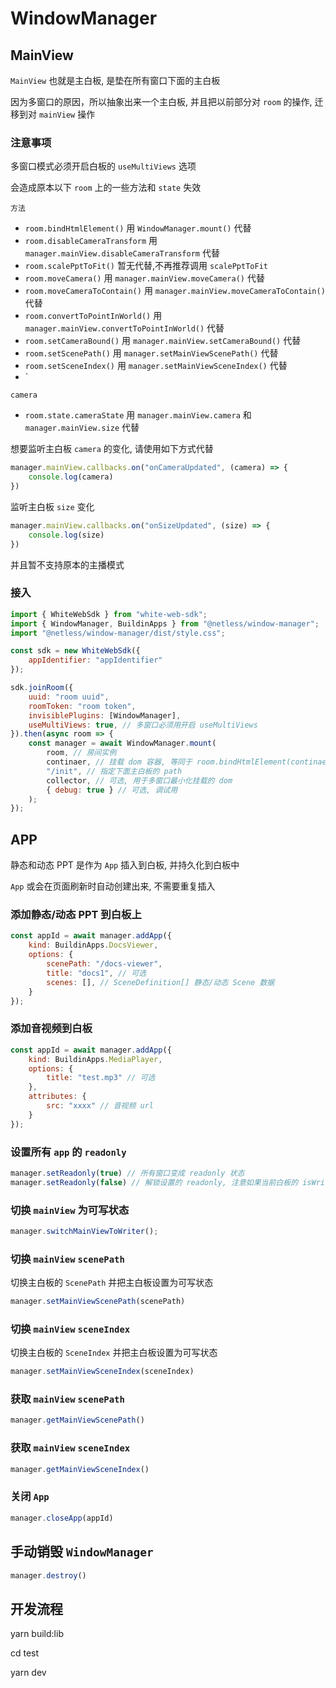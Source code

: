 # WindowManager

## MainView
`MainView` 也就是主白板, 是垫在所有窗口下面的主白板

因为多窗口的原因，所以抽象出来一个主白板, 并且把以前部分对 `room` 的操作, 迁移到对 `mainView` 操作

### 注意事项
多窗口模式必须开启白板的 `useMultiViews` 选项

会造成原本以下 `room` 上的一些方法和 `state` 失效

`方法`
- `room.bindHtmlElement()` 用 `WindowManager.mount()` 代替
- `room.disableCameraTransform` 用 `manager.mainView.disableCameraTransform` 代替
- `room.scalePptToFit()` 暂无代替,不再推荐调用 `scalePptToFit`
- `room.moveCamera()` 用 `manager.mainView.moveCamera()` 代替
- `room.moveCameraToContain()` 用 `manager.mainView.moveCameraToContain()` 代替
- `room.convertToPointInWorld()` 用 `manager.mainView.convertToPointInWorld()` 代替
- `room.setCameraBound()` 用 `manager.mainView.setCameraBound()` 代替
- `room.setScenePath()` 用 `manager.setMainViewScenePath()` 代替
- `room.setSceneIndex()` 用 `manager.setMainViewSceneIndex()` 代替
- `

`camera`
- `room.state.cameraState` 用 `manager.mainView.camera` 和 `manager.mainView.size` 代替

想要监听主白板 `camera` 的变化, 请使用如下方式代替
```javascript
manager.mainView.callbacks.on("onCameraUpdated", (camera) => {
    console.log(camera)
})
```
监听主白板 `size` 变化
```javascript
manager.mainView.callbacks.on("onSizeUpdated", (size) => {
    console.log(size)
})
```

并且暂不支持原本的主播模式

### 接入
```javascript
import { WhiteWebSdk } from "white-web-sdk";
import { WindowManager, BuildinApps } from "@netless/window-manager";
import "@netless/window-manager/dist/style.css";

const sdk = new WhiteWebSdk({
    appIdentifier: "appIdentifier"
});

sdk.joinRoom({
    uuid: "room uuid",
    roomToken: "room token",
    invisiblePlugins: [WindowManager],
    useMultiViews: true, // 多窗口必须用开启 useMultiViews
}).then(async room => {
    const manager = await WindowManager.mount(
        room, // 房间实例
        continaer, // 挂载 dom 容器, 等同于 room.bindHtmlElement(continaer)
        "/init", // 指定下面主白板的 path
        collector, // 可选, 用于多窗口最小化挂载的 dom
        { debug: true } // 可选, 调试用
    );
});
```

## APP
静态和动态 PPT 是作为 `App` 插入到白板, 并持久化到白板中

`App` 或会在页面刷新时自动创建出来, 不需要重复插入

### 添加静态/动态 PPT 到白板上
```javascript
const appId = await manager.addApp({
    kind: BuildinApps.DocsViewer,
    options: {
        scenePath: "/docs-viewer",
        title: "docs1", // 可选
        scenes: [], // SceneDefinition[] 静态/动态 Scene 数据
    }
});
```

### 添加音视频到白板
```javascript
const appId = await manager.addApp({
    kind: BuildinApps.MediaPlayer,
    options: {
        title: "test.mp3" // 可选
    },
    attributes: {
        src: "xxxx" // 音视频 url
    }
});
```

### 设置所有 `app` 的 `readonly`
```javascript
manager.setReadonly(true) // 所有窗口变成 readonly 状态
manager.setReadonly(false) // 解锁设置的 readonly, 注意如果当前白板的 isWritable 为 false 以白板的状态为最高优先级
```

### 切换 `mainView` 为可写状态
```javascript
manager.switchMainViewToWriter();
```

### 切换 `mainView` `scenePath`
切换主白板的 `ScenePath` 并把主白板设置为可写状态
```javascript
manager.setMainViewScenePath(scenePath)
```

### 切换 `mainView` `sceneIndex`
切换主白板的 `SceneIndex` 并把主白板设置为可写状态
```javascript
manager.setMainViewSceneIndex(sceneIndex)
```

### 获取 `mainView` `scenePath`
```javascript
manager.getMainViewScenePath()
```

### 获取 `mainView` `sceneIndex`
```javascript
manager.getMainViewSceneIndex()
```

### 关闭 `App`
```javascript
manager.closeApp(appId)
```



## 手动销毁 `WindowManager`
```javascript
manager.destroy()
```


## 开发流程
yarn build:lib

cd test

yarn dev